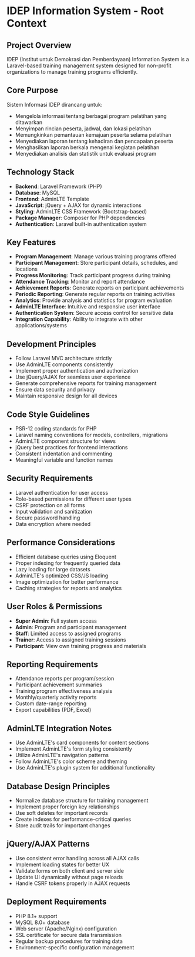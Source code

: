 # IDEP Information System - Root Context

## Project Overview
IDEP (Institut untuk Demokrasi dan Pemberdayaan) Information System is a Laravel-based training management system designed for non-profit organizations to manage training programs efficiently.

## Core Purpose
Sistem Informasi IDEP dirancang untuk:
- Mengelola informasi tentang berbagai program pelatihan yang ditawarkan
- Menyimpan rincian peserta, jadwal, dan lokasi pelatihan
- Memungkinkan pemantauan kemajuan peserta selama pelatihan
- Menyediakan laporan tentang kehadiran dan pencapaian peserta
- Menghasilkan laporan berkala mengenai kegiatan pelatihan
- Menyediakan analisis dan statistik untuk evaluasi program

## Technology Stack
- **Backend**: Laravel Framework (PHP)
- **Database**: MySQL
- **Frontend**: AdminLTE Template
- **JavaScript**: jQuery + AJAX for dynamic interactions
- **Styling**: AdminLTE CSS Framework (Bootstrap-based)
- **Package Manager**: Composer for PHP dependencies
- **Authentication**: Laravel built-in authentication system

## Key Features
- **Program Management**: Manage various training programs offered
- **Participant Management**: Store participant details, schedules, and locations
- **Progress Monitoring**: Track participant progress during training
- **Attendance Tracking**: Monitor and report attendance
- **Achievement Reports**: Generate reports on participant achievements
- **Periodic Reporting**: Generate regular reports on training activities
- **Analytics**: Provide analysis and statistics for program evaluation
- **AdminLTE Interface**: Intuitive and responsive user interface
- **Authentication System**: Secure access control for sensitive data
- **Integration Capability**: Ability to integrate with other applications/systems

## Development Principles
- Follow Laravel MVC architecture strictly
- Use AdminLTE components consistently
- Implement proper authentication and authorization
- Use jQuery/AJAX for seamless user experience
- Generate comprehensive reports for training management
- Ensure data security and privacy
- Maintain responsive design for all devices

## Code Style Guidelines
- PSR-12 coding standards for PHP
- Laravel naming conventions for models, controllers, migrations
- AdminLTE component structure for views
- jQuery best practices for frontend interactions
- Consistent indentation and commenting
- Meaningful variable and function names

## Security Requirements
- Laravel authentication for user access
- Role-based permissions for different user types
- CSRF protection on all forms
- Input validation and sanitization
- Secure password handling
- Data encryption where needed

## Performance Considerations
- Efficient database queries using Eloquent
- Proper indexing for frequently queried data
- Lazy loading for large datasets
- AdminLTE's optimized CSS/JS loading
- Image optimization for better performance
- Caching strategies for reports and analytics

## User Roles & Permissions
- **Super Admin**: Full system access
- **Admin**: Program and participant management
- **Staff**: Limited access to assigned programs
- **Trainer**: Access to assigned training sessions
- **Participant**: View own training progress and materials

## Reporting Requirements
- Attendance reports per program/session
- Participant achievement summaries
- Training program effectiveness analysis
- Monthly/quarterly activity reports
- Custom date-range reporting
- Export capabilities (PDF, Excel)

## AdminLTE Integration Notes
- Use AdminLTE's card components for content sections
- Implement AdminLTE's form styling consistently
- Utilize AdminLTE's navigation patterns
- Follow AdminLTE's color scheme and theming
- Use AdminLTE's plugin system for additional functionality

## Database Design Principles
- Normalize database structure for training management
- Implement proper foreign key relationships
- Use soft deletes for important records
- Create indexes for performance-critical queries
- Store audit trails for important changes

## jQuery/AJAX Patterns
- Use consistent error handling across all AJAX calls
- Implement loading states for better UX
- Validate forms on both client and server side
- Update UI dynamically without page reloads
- Handle CSRF tokens properly in AJAX requests

## Deployment Requirements
- PHP 8.1+ support
- MySQL 8.0+ database
- Web server (Apache/Nginx) configuration
- SSL certificate for secure data transmission
- Regular backup procedures for training data
- Environment-specific configuration management